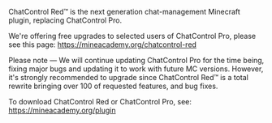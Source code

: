 ChatControl Red™ is the next generation chat-management Minecraft plugin, replacing ChatControl Pro.

We're offering free upgrades to selected users of ChatControl Pro, please see this page:
https://mineacademy.org/chatcontrol-red

Please note — We will continue updating ChatControl Pro for the time being, fixing major bugs and updating it to work with future MC versions. However, it's strongly recommended to upgrade since ChatControl Red™ is a total rewrite bringing over 100 of requested features, and bug fixes.

To download ChatControl Red or ChatControl Pro, see:
https://mineacademy.org/plugin
